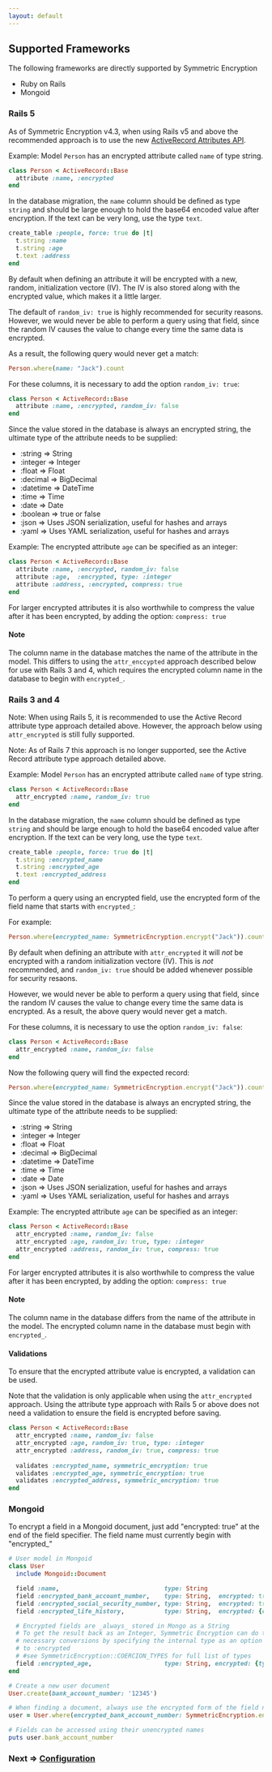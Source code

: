 ```yaml
---
layout: default
---
```


## Supported Frameworks

The following frameworks are directly supported by Symmetric Encryption

* Ruby on Rails
* Mongoid

### Rails 5

As of Symmetric Encryption v4.3, when using Rails v5 and above the recommended approach is to use the new 
[ActiveRecord Attributes API](https://api.rubyonrails.org/classes/ActiveRecord/Attributes/ClassMethods.html).

Example: Model `Person` has an encrypted attribute called `name` of type string.

~~~ruby
class Person < ActiveRecord::Base
  attribute :name, :encrypted
end
~~~

In the database migration, the `name` column should be defined as type `string` and should be large enough to hold
the base64 encoded value after encryption. If the text can be very long, use the type `text`.

~~~ruby
create_table :people, force: true do |t|
  t.string :name
  t.string :age
  t.text :address
end
~~~ 

By default when defining an attribute it will be encrypted with a new, random, initialization vectore (IV).
The IV is also stored along with the encrypted value, which makes it a little larger.

The default of `random_iv: true` is highly recommended for security reasons. However, we would never be able to
perform a query using that field, since the random IV causes the value to change every time the same data is
encrypted.

As a result, the following query would never get a match:

~~~ruby
Person.where(name: "Jack").count
~~~

For these columns, it is necessary to add the option `random_iv: true`:

~~~ruby
class Person < ActiveRecord::Base
  attribute :name, :encrypted, random_iv: false
end
~~~

Since the value stored in the database is always an encrypted string, the ultimate type of the
attribute needs to be supplied: 

* :string    => String
* :integer   => Integer
* :float     => Float
* :decimal   => BigDecimal
* :datetime  => DateTime
* :time      => Time
* :date      => Date
* :boolean   => true or false
* :json      => Uses JSON serialization, useful for hashes and arrays
* :yaml      => Uses YAML serialization, useful for hashes and arrays

Example: The encrypted attribute `age` can be specified as an integer:

~~~ruby
class Person < ActiveRecord::Base
  attribute :name, :encrypted, random_iv: false
  attribute :age,  :encrypted, type: :integer
  attribute :address, :encrypted, compress: true
end
~~~

For larger encrypted attributes it is also worthwhile to compress the value after it has been encrypted,
by adding the option:
`compress: true`

#### Note

The column name in the database matches the name of the attribute in the model. 
This differs to using the `attr_enccypted` approach described below for use with Rails 3 and 4, 
which requires the encrypted column name in the database to begin with `encrypted_`.

### Rails 3 and 4

Note: When using Rails 5, it is recommended to use the Active Record attribute type approach detailed above. 
However, the approach below using `attr_encrypted` is still fully supported.

Note: As of Rails 7 this approach is no longer supported, see the Active Record attribute type approach detailed above.

Example: Model `Person` has an encrypted attribute called `name` of type string.

~~~ruby
class Person < ActiveRecord::Base
  attr_encrypted :name, random_iv: true
end
~~~

In the database migration, the `name` column should be defined as type `string` and should be large enough to hold
the base64 encoded value after encryption. If the text can be very long, use the type `text`.

~~~ruby
create_table :people, force: true do |t|
  t.string :encrypted_name
  t.string :encrypted_age
  t.text :encrypted_address
end
~~~ 

To perform a query using an encrypted field, use the encrypted form of the field name that starts with `encrypted_`:

For example: 

~~~ruby
Person.where(encrypted_name: SymmetricEncryption.encrypt("Jack")).count
~~~

By default when defining an attribute with `attr_encrypted` it will _not_ be encrypted with a 
random initialization vectore (IV). This is _not_ recommended, and `random_iv: true` should be
added whenever possible for security resaons.

However, we would never be able to perform a query using that field, since the random IV causes the 
value to change every time the same data is encrypted. As a result, the above query would never get a match.

For these columns, it is necessary to use the option `random_iv: false`:

~~~ruby
class Person < ActiveRecord::Base
  attr_encrypted :name, random_iv: false
end
~~~

Now the following query will find the expected record:

~~~ruby
Person.where(encrypted_name: SymmetricEncryption.encrypt("Jack")).count
~~~

Since the value stored in the database is always an encrypted string, the ultimate type of the
attribute needs to be supplied: 

* :string    => String
* :integer   => Integer
* :float     => Float
* :decimal   => BigDecimal
* :datetime  => DateTime
* :time      => Time
* :date      => Date
* :json      => Uses JSON serialization, useful for hashes and arrays
* :yaml      => Uses YAML serialization, useful for hashes and arrays

Example: The encrypted attribute `age` can be specified as an integer:

~~~ruby
class Person < ActiveRecord::Base
  attr_encrypted :name, random_iv: false
  attr_encrypted :age, random_iv: true, type: :integer 
  attr_encrypted :address, random_iv: true, compress: true 
end
~~~

For larger encrypted attributes it is also worthwhile to compress the value after it has been encrypted,
by adding the option:
`compress: true`

#### Note

The column name in the database differs from the name of the attribute in the model. 
The encrypted column name in the database must begin with `encrypted_`.

#### Validations

To ensure that the encrypted attribute value is encrypted, a validation can be used.

Note that the validation is only applicable when using the `attr_encrypted` approach. Using the
attribute type approach with Rails 5 or above does not need a validation to ensure the field is encrypted
before saving.

~~~ruby
class Person < ActiveRecord::Base
  attr_encrypted :name, random_iv: false
  attr_encrypted :age, random_iv: true, type: :integer 
  attr_encrypted :address, random_iv: true, compress: true
   
  validates :encrypted_name, symmetric_encryption: true
  validates :encrypted_age, symmetric_encryption: true
  validates :encrypted_address, symmetric_encryption: true
end
~~~

### Mongoid

To encrypt a field in a Mongoid document, just add "encrypted: true" at the end
of the field specifier. The field name must currently begin with "encrypted_"

~~~ruby
# User model in Mongoid
class User
  include Mongoid::Document

  field :name,                             type: String
  field :encrypted_bank_account_number,    type: String,  encrypted: true
  field :encrypted_social_security_number, type: String,  encrypted: true
  field :encrypted_life_history,           type: String,  encrypted: {compress: true, random_iv: true}

  # Encrypted fields are _always_ stored in Mongo as a String
  # To get the result back as an Integer, Symmetric Encryption can do the
  # necessary conversions by specifying the internal type as an option
  # to :encrypted
  # #see SymmetricEncryption::COERCION_TYPES for full list of types
  field :encrypted_age,                    type: String, encrypted: {type: :integer}
end

# Create a new user document
User.create(bank_account_number: '12345')

# When finding a document, always use the encrypted form of the field name
user = User.where(encrypted_bank_account_number: SymmetricEncryption.encrypt('12345')).first

# Fields can be accessed using their unencrypted names
puts user.bank_account_number
~~~

### Next => [Configuration](configuration.html)
